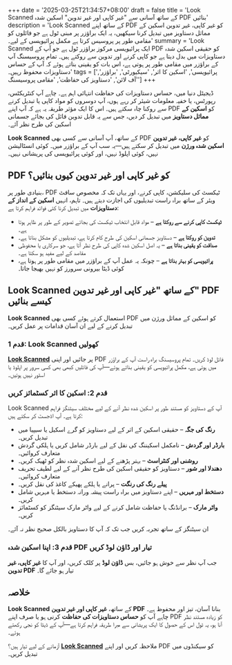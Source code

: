 +++
date = '2025-03-25T21:34:57+08:00'
draft = false
title = 'Look Scanned کے ساتھ آسانی سے "غیر کاپی اور غیر تدوین" اسکین شدہ PDF بنائیں'
description = 'Look Scanned کے ساتھ اپنے PDF کو غیر کاپی، غیر تدوین اسکین کے مماثل دستاویز میں تبدیل کرنا سیکھیں، یہ ایک براؤزر پر مبنی ٹول ہے جو فائلوں کو مقامی طور پر پروسیس کرتا ہے مکمل پرائیویسی کے لیے۔'
summary = 'Look Scanned ایک پرائیویسی مرکوز براؤزر ٹول ہے جو آپ کے PDF کو حقیقی اسکین شدہ دستاویزات میں بدل دیتا ہے جو کاپی کرنے اور تدوین سے روکتے ہیں۔ تمام پروسیسنگ آپ کے براؤزر میں مقامی طور پر ہوتی ہے، اس بات کو یقینی بناتے ہوئے کہ آپ کے حساس دستاویزات محفوظ رہیں۔'
tags = ['پرائیویسی', 'اسکین کا اثر', 'سیکیورٹی', 'براؤزر', 'آف لائن', 'دستاویز کی حفاظت', 'مقامی پروسیسنگ']
+++

ڈیجیٹل دنیا میں، حساس دستاویزات کی حفاظت انتہائی اہم ہے۔ چاہے آپ کنٹریکٹس، رپورٹس، یا خفیہ معلومات شیئر کر رہے ہوں، آپ دوسروں کو مواد کاپی یا تبدیل کرنے سے روکنا چاہ سکتے ہیں۔ اس کا ایک مؤثر طریقہ یہ ہے کہ آپ اپنے PDF کو **اسکین کے مماثل دستاویز** میں تبدیل کر دیں، جس سے یہ قابل تدوین فائل کی بجائے جسمانی اسکین کی طرح نظر آئے۔

**Look Scanned** کے ساتھ، آپ آسانی سے کسی بھی PDF کو **غیر کاپی، غیر تدوین اسکین شدہ ورژن** میں تبدیل کر سکتے ہیں—یہ سب آپ کے براؤزر میں۔ کوئی انسٹالیشن نہیں، کوئی اپلوڈ نہیں، اور کوئی پرائیویسی کی پریشانی نہیں۔

## PDF کو غیر کاپی اور غیر تدوین کیوں بنائیں؟

بنیادی طور پر، PDF ٹیکسٹ کی سلیکشن، کاپی کرنے، اور یہاں تک کہ مخصوص سافٹ ویئر کے ساتھ براہ راست تبدیلیوں کی اجازت دیتے ہیں۔ تاہم، انہیں **اسکین کے انداز کے دستاویزات** میں تبدیل کرنا کئی فوائد فراہم کرتا ہے:

- **ٹیکسٹ کاپی کرنے سے روکتا ہے** – مواد قابل انتخاب ٹیکسٹ کی بجائے تصویر کے طور پر ظاہر ہوتا ہے۔
- **تدوین کو روکتا ہے** – دستاویز جسمانی اسکین کی طرح کام کرتا ہے، تبدیلیوں کو مشکل بناتا ہے۔
- **صداقت کو یقینی بناتا ہے** – یہ اصل اسکین شدہ کاپی کی طرح نظر آتا ہے، جو سرکاری یا محفوظی مقاصد کے لیے مفید ہو سکتا ہے۔
- **پرائیویسی کو بہتر بناتا ہے** – چونکہ یہ عمل آپ کے براؤزر میں مقامی طور پر ہوتا ہے، کوئی ڈیٹا بیرونی سرورز کو نہیں بھیجا جاتا۔

## Look Scanned کے ساتھ "غیر کاپی اور غیر تدوین" PDF کیسے بنائیں

**Look Scanned** استعمال کرتے ہوئے کسی بھی PDF کو اسکین کے مماثل ورژن میں تبدیل کرنے کے لیے ان آسان قدامات پر عمل کریں۔

### قدم 1: Look Scanned کھولیں

**[Look Scanned](https://lookscanned.io)** پر جائیں اور اپنی PDF فائل لوڈ کریں۔ تمام پروسیسنگ براہ راست آپ کے براؤزر میں ہوتی ہے، مکمل پرائیویسی کو یقینی بناتے ہوئے—آپ کی فائلیں کبھی بھی کسی سرور پر اپلوڈ یا اسٹور نہیں ہوتیں۔

### قدم 2: اسکین کا اثر کسٹمائز کریں

Look Scanned آپ کے دستاویز کو مستند طور پر اسکین شدہ نظر آنے کے لیے مختلف سیٹنگز فراہم کرتا ہے۔ آپ اڈجسٹ کر سکتے ہیں:

- **رنگ کی جگہ** – حقیقی اسکین کے اثر کے لیے دستاویز کو گرے اسکیل یا سیپیا میں تبدیل کریں۔
- **بارڈر اور گردش** – نامکمل اسکیننگ کی نقل کے لیے بارڈر شامل کریں یا ہلکی گردش متعارف کروائیں۔
- **روشنی اور کنٹراسٹ** – بہتر پڑھنے کے لیے اسکین شدہ نظر کو ٹھیک کریں۔
- **دھندلا اور شور** – دستاویز کو حقیقی اسکین کی طرح نظر آنے کے لیے لطیف تحریف متعارف کروائیں۔
- **پیلے رنگ کی رنگت** – پرانے یا ہلکے پھیکے کاغذ کی نقل کریں۔
- **دستخط اور مہریں** – اپنے دستاویز میں براہ راست پیشہ ورانہ دستخط یا مہریں شامل کریں۔
- **واٹر مارک** – برانڈنگ یا حفاظت شامل کرنے کے لیے واٹر مارک سیٹنگز کو کسٹمائز کریں۔

ان سیٹنگز کے ساتھ تجربہ کریں جب تک کہ آپ کا دستاویز بالکل صحیح نظر نہ آئے۔

### قدم 3: اپنا اسکین شدہ PDF تیار اور ڈاؤن لوڈ کریں

جب آپ نظر سے خوش ہو جائیں، بس **ڈاؤن لوڈ** پر کلک کریں، اور آپ کا **غیر کاپی، غیر تدوین PDF** تیار ہو جائے گا۔

## خلاصہ

**Look Scanned** کے ساتھ، **غیر کاپی اور غیر تدوین PDF** بنانا آسان، تیز اور محفوظ ہے۔ چاہے آپ کو **حساس دستاویزات کی حفاظت** کرنی ہو یا صرف اپنے PDF کو زیادہ مستند نظر آنا ہو، یہ ٹول اس کے حصول کا ایک پریشانی سے مبرا طریقہ فراہم کرتا ہے—آپ کے ڈیٹا کو نجی رکھتے ہوئے۔

آزمانے کے لیے تیار ہیں؟ **[Look Scanned](https://lookscanned.io)** ملاحظہ کریں اور اپنے PDF کو سیکنڈوں میں تبدیل کریں۔